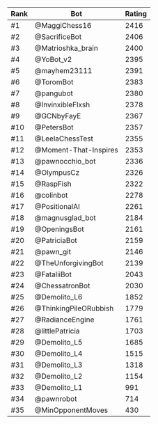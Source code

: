 Rank|Bot|Rating
---|---|---
#1|@MaggiChess16|2416
#2|@SacrificeBot|2406
#3|@Matrioshka_brain|2400
#4|@YoBot_v2|2395
#5|@mayhem23111|2391
#6|@ToromBot|2383
#7|@pangubot|2380
#8|@InvinxibleFlxsh|2378
#9|@GCNbyFayE|2367
#10|@PetersBot|2357
#11|@LeelaChessTest|2355
#12|@Moment-That-Inspires|2353
#13|@pawnocchio_bot|2336
#14|@OlympusCz|2326
#15|@RaspFish|2322
#16|@colinbot|2278
#17|@PositionalAI|2261
#18|@magnusglad_bot|2184
#19|@OpeningsBot|2161
#20|@PatriciaBot|2159
#21|@pawn_git|2146
#22|@TheUnforgivingBot|2139
#23|@FataliiBot|2043
#24|@ChessatronBot|2030
#25|@Demolito_L6|1852
#26|@ThinkingPileORubbish|1779
#27|@RadianceEngine|1761
#28|@littlePatricia|1703
#29|@Demolito_L5|1685
#30|@Demolito_L4|1515
#31|@Demolito_L3|1318
#32|@Demolito_L2|1154
#33|@Demolito_L1|991
#34|@pawnrobot|714
#35|@MinOpponentMoves|430

